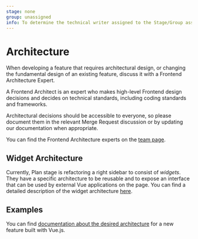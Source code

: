 ```yaml
---
stage: none
group: unassigned
info: To determine the technical writer assigned to the Stage/Group associated with this page, see https://about.gitlab.com/handbook/engineering/ux/technical-writing/#assignments
---
```


# Architecture

When developing a feature that requires architectural design, or changing the fundamental design of an existing feature, discuss it with a Frontend Architecture Expert.

A Frontend Architect is an expert who makes high-level Frontend design decisions
and decides on technical standards, including coding standards and frameworks.

Architectural decisions should be accessible to everyone, so please document
them in the relevant Merge Request discussion or by updating our documentation
when appropriate.

You can find the Frontend Architecture experts on the [team page](https://about.gitlab.com/company/team/).

## Widget Architecture

Currently, Plan stage is refactoring a right sidebar to consist of _widgets_. They have a specific architecture to be reusable and to expose an interface that can be used by external Vue applications on the page. You can find a detailed description of the widget architecture [here](widgets.md).

## Examples

You can find [documentation about the desired architecture](vue.md) for a new
feature built with Vue.js.
